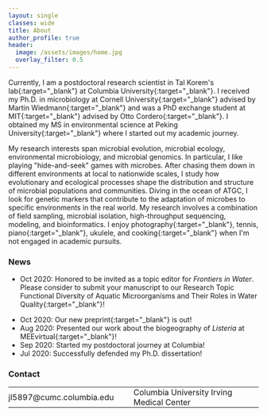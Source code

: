 ```yaml
---
layout: single
classes: wide
title: About
author_profile: true
header:
  image: /assets/images/home.jpg
  overlay_filter: 0.5
---
```


Currently, I am a postdoctoral research scientist in [Tal Korem's lab](https://www.koremlab.science){:target="_blank"} at [Columbia University](https://www.columbia.edu){:target="_blank"}. I received my Ph.D. in microbiology at [Cornell University](https://www.cornell.edu){:target="_blank"} advised by [Martin Wiedmann](https://foodsafety.foodscience.cornell.edu){:target="_blank"} and was a PhD exchange student at [MIT](http://www.mit.edu){:target="_blank"} advised by [Otto Cordero](https://www.corderolab.org/research/){:target="_blank"}. I obtained my MS in environmental science at [Peking University](http://english.pku.edu.cn){:target="_blank"} where I started out my academic journey. 

My research interests span microbial evolution, microbial ecology, environmental microbiology, and microbial genomics. In particular, I like playing "hide-and-seek" games with microbes. After chasing them down in different environments at local to nationwide scales, I study how evolutionary and ecological processes shape the distribution and structure of microbial populations and communities. Diving in the ocean of ATGC, I look for genetic markers that contribute to the adaptation of microbes to specific environments in the real world. My research involves a combination of field sampling, microbial isolation, high-throughput sequencing, modeling, and bioinformatics. I enjoy [photography](https://500px.com/cccelialiao){:target="_blank"}, tennis, [piano](https://list.youku.com/albumlist/show/id_51847948.html?spm=a2h0j.11185381.bpmodule-playpage-righttitle.5~H2~A){:target="_blank"}, ukulele, and [cooking](https://photos.app.goo.gl/9taqK59gWNfDu55JA){:target="_blank"} when I'm not engaged in academic pursuits.

### News

- Oct 2020: Honored to be invited as a topic editor for _Frontiers in Water_. Please consider to submit your manuscript to our Research Topic [Functional Diversity of Aquatic Microorganisms and Their Roles in Water Quality](https://www.frontiersin.org/research-topics/17055/functional-diversity-of-aquatic-microorganisms-and-their-roles-in-water-quality){:target="_blank"}!
<!-- - Oct 2020: Our paper "Ångström- and nano-scale pore-based nucleic acid sequencing of current and emergent pathogens" was accepted to MRS Advances! -->
- Oct 2020: Our new [preprint](https://www.biorxiv.org/content/10.1101/2020.06.30.181495v2){:target="_blank"} is out!
- Aug 2020: Presented our work about the biogeography of _Listeria_ at [MEEvirtual](https://www.meevirtual.org){:target="_blank"}!
- Sep 2020: Started my postdoctoral journey at Columbia!
- Jul 2020: Successfully defended my Ph.D. dissertation!
  

### Contact

<table style="width:100%">
<tr>
	<td width="50%"><a  href="mailto:jl5897@cumc.columbia.edu" title="Email me"><i class="fa fa-fw fa-envelope"></i> jl5897@cumc.columbia.edu</a></td>
	<td width="50%"><a href="https://www.google.com/maps/search/Columbia+University+Irving+Medical+Center/@40.8417689,-73.9441223,17z/data=!3m1!4b1" title="Show on map" target="_blank"><i class="fa fa-fw fa-map-marker"></i> Columbia University Irving Medical Center </a></td>
</tr>
</table>

<style type="text/css">
  table, td {
    border: 0px solid black;
  }
  td {
    padding: 0px;
  }
	a {
		text-decoration: none;
	}
</style>
